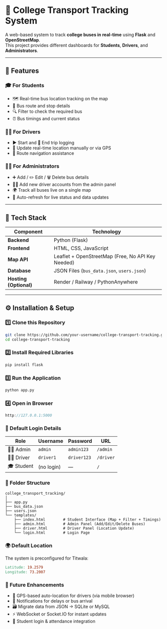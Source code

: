 # 🚌 College Transport Tracking System

A web-based system to track **college buses in real-time** using **Flask** and **OpenStreetMap**.  
This project provides different dashboards for **Students**, **Drivers**, and **Administrators**.

---

## 🚀 Features

### 🎓 For Students
- 🗺️ Real-time bus location tracking on the map  
- 🚌 Bus route and stop details  
- 🔍 Filter to check the required bus  
- ⏰ Bus timings and current status  

### 👨‍✈️ For Drivers
- ▶️ Start and 🛑 End trip logging  
- 📍 Update real-time location manually or via GPS  
- 🧭 Route navigation assistance  

### 👩‍💼 For Administrators
- ➕ Add / ✏️ Edit / 🗑️ Delete bus details  
- 👨‍✈️ Add new driver accounts from the admin panel  
- 🌍 Track all buses live on a single map  
- 🔄 Auto-refresh for live status and data updates  

---

## 🧰 Tech Stack

| Component | Technology |
|------------|-------------|
| **Backend** | Python (Flask) |
| **Frontend** | HTML, CSS, JavaScript |
| **Map API** | Leaflet + OpenStreetMap (Free, No API Key Needed) |
| **Database** | JSON Files (`bus_data.json`, `users.json`) |
| **Hosting (Optional)** | Render / Railway / PythonAnywhere |

---

## ⚙️ Installation & Setup

### 1️⃣ Clone this Repository
```bash
git clone https://github.com/your-username/college-transport-tracking.git
cd college-transport-tracking
```
### 2️⃣ Install Required Libraries
```bash
pip install flask
```
### 3️⃣ Run the Application
```bash
python app.py
```
### 4️⃣ Open in Browser
```cpp
http://127.0.0.1:5000
```
### 🔑 Default Login Details
| Role         | Username   | Password    | URL       |
| ------------ | ---------- | ----------- | --------- |
| 🧑‍💼 Admin  | `admin`    | `admin123`  | `/admin`  |
| 👨‍✈️ Driver | `driver1`  | `driver123` | `/driver` |
| 🎓 Student   | (no login) | —           | `/`       |
### 📁 Folder Structure
```pgsql
college_transport_tracking/
│
├── app.py
├── bus_data.json
├── users.json
└── templates/
    ├── index.html        # Student Interface (Map + Filter + Timings)
    ├── admin.html        # Admin Panel (Add/Edit/Delete Buses)
    ├── driver.html       # Driver Panel (Location Update)
    └── login.html        # Login Page
```
### 🌍 Default Location
The system is preconfigured for Titwala:
```makefile
Latitude: 19.2579
Longitude: 73.2007
```
### 🧠 Future Enhancements

- 📱 GPS-based auto-location for drivers (via mobile browser)
- 🔔 Notifications for delays or bus arrival
- 🗃️ Migrate data from JSON → SQLite or MySQL
- ⚡ WebSocket or Socket.IO for instant updates
- 🔐 Student login & attendance integration
